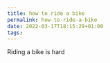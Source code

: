 ```yaml
---
title: how to ride a bike
permalink: how-to-ride-a-bike
date: 2022-03-17T18:15:29+01:00
tags:
---
```


Riding a bike is hard
